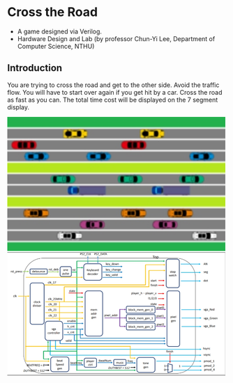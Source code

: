 # Cross the Road
- A game designed via Verilog.
- Hardware Design and Lab (by professor Chun-Yi Lee, Department of Computer Science, NTHU)

## Introduction
You are trying to cross the road and get to the other side. Avoid the traffic flow. You will have to start over again if you get hit by a car. Cross the road as fast as you can. The total time cost will be displayed on the 7 segment display.

<img src="gamescene.jpg" alt="Game Scene" width="500"/>
<img src="block_diagram.jpg" alt="Block Diagram" width="500"/>
